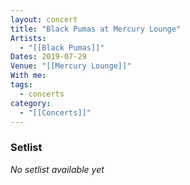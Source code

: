 ```yaml
---
layout: concert
title: "Black Pumas at Mercury Lounge"
Artists:
  - "[[Black Pumas]]"
Dates: 2019-07-29
Venue: "[[Mercury Lounge]]"
With me:
tags:
  - concerts
category:
  - "[[Concerts]]"
---
```


### Setlist
*No setlist available yet*
